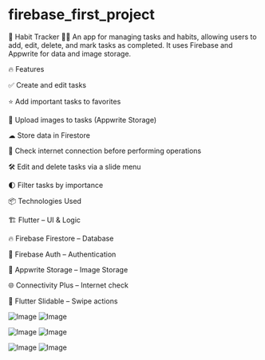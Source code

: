 # firebase_first_project

📝 Habit Tracker 📅🚀
An app for managing tasks and habits, allowing users to add, edit, delete, and mark tasks as completed. It uses Firebase and Appwrite for data and image storage.

🔥 Features

✅ Create and edit tasks

⭐ Add important tasks to favorites

📸 Upload images to tasks (Appwrite Storage)

☁ Store data in Firestore

📶 Check internet connection before performing operations

🛠 Edit and delete tasks via a slide menu

🌓 Filter tasks by importance

📦 Technologies Used

🏗 Flutter – UI & Logic

🔥 Firebase Firestore – Database

🔑 Firebase Auth – Authentication

📂 Appwrite Storage – Image Storage

🌐 Connectivity Plus – Internet check

🎯 Flutter Slidable – Swipe actions

![Image](https://github.com/user-attachments/assets/f1cfc5b9-dd9a-45de-94e7-736d94348444)  ![Image](https://github.com/user-attachments/assets/b332e80a-de5f-4d1b-970e-3ddbf1b8a814)

![Image](https://github.com/user-attachments/assets/596ee6fd-394d-4412-ac4c-adde3fa38140) ![Image](https://github.com/user-attachments/assets/77d5c601-8451-4c4c-a13a-4b6883f7aab5)

![Image](https://github.com/user-attachments/assets/97da60c4-34ed-4c76-bc78-58429ec43291) ![Image](https://github.com/user-attachments/assets/c0f54174-20ce-4280-bd07-677493ce955d)

